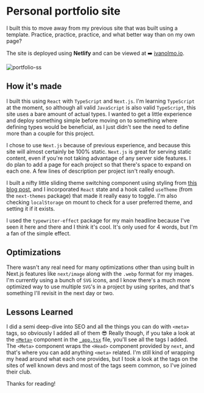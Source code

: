 # Personal portfolio site

I built this to move away from my previous site that was built using a template. Practice, practice, practice, and what better way than on my own page?

The site is deployed using **Netlify** and can be viewed at ➡️ [ivanolmo.io](https://ivanolmo.io).

![portfolio-ss](https://user-images.githubusercontent.com/48425752/180934622-483cf6df-a883-4172-89cb-1b41470a2406.png)

## How it's made

I built this using `React` with `TypeScript` and `Next.js`. I'm learning `TypeScript` at the moment, so although all valid `JavaScript` is also valid `TypeScript`, this site uses a bare amount of actual types. I wanted to get a little experience and deploy something simple before moving on to something where defining types would be beneficial, as I just didn't see the need to define more than a couple for this project.

I chose to use `Next.js` because of previous experience, and because this site will almost certainly be 100% static. `Next.js` is great for serving static content, even if you're not taking advantage of any server side features. I do plan to add a page for each project so that there's space to expand on each one. A few lines of description per project isn't really enough.

I built a nifty little sliding theme switching component using styling from [this blog post](https://h.daily-dev-tips.com/creating-day-night-css-only-toggle-switch), and I incorporated `React` state and a hook called `useTheme` (from the `next-themes` package) that made it really easy to toggle. I'm also checking `localStorage` on mount to check for a user preferred theme, and setting it if it exists.

I used the `typewriter-effect` package for my main headline because I've seen it here and there and I think it's cool. It's only used for 4 words, but I'm a fan of the simple effect.

## Optimizations

There wasn't any real need for many optimizations other than using built in Next.js features like `next/image` along with the `.webp` format for my images. I'm currently using a bunch of `SVG` icons, and I know there's a much more optimized way to use multiple `SVG`'s in a project by using sprites, and that's something I'll revisit in the next day or two.

## Lessons Learned

I did a semi deep-dive into SEO and all the things you can do with `<meta>` tags, so obviously I added all of them 😎 Really though, if you take a look at the [`<Meta>`](/components/Meta.tsx) component in the [`_app.tsx`](/pages/_app.tsx) file, you'll see all the tags I added. The `<Meta>` component wraps the `<Head>` component provided by `next`, and that's where you can add anything `<meta>` related. I'm still kind of wrapping my head around what each one provides, but I took a look at the tags on the sites of well known devs and most of the tags seem common, so I've joined their club.

Thanks for reading!
